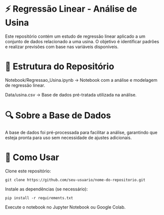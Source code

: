 # ⚡ Regressão Linear - Análise de Usina
Este repositório contém um estudo de regressão linear aplicado a um conjunto de dados relacionado a uma usina. O objetivo é identificar padrões e realizar previsões com base nas variáveis disponíveis.

# 📂 Estrutura do Repositório
Notebook/Regressao_Usina.ipynb → Notebook com a análise e modelagem de regressão linear.

Data/usina.csv → Base de dados pré-tratada utilizada na análise.

# 🔍 Sobre a Base de Dados
A base de dados foi pré-processada para facilitar a análise, garantindo que esteja pronta para uso sem necessidade de ajustes adicionais.

# 🚀 Como Usar

Clone este repositório:

    git clone https://github.com/seu-usuario/nome-do-repositorio.git

Instale as dependências (se necessário):

    pip install -r requirements.txt

Execute o notebook no Jupyter Notebook ou Google Colab.